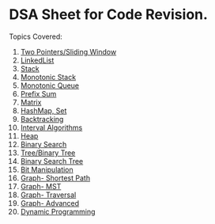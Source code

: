 # DSA Sheet for Code Revision.

Topics Covered:
1. [Two Pointers/Sliding Window]()
2. [LinkedList]()
3. [Stack]()
4. [Monotonic Stack]()
5. [Monotonic Queue]()
6. [Prefix Sum]()
7. [Matrix]()
8. [HashMap, Set]()
9. [Backtracking]()
10. [Interval Algorithms]()
11. [Heap]()
12. [Binary Search]() 
13. [Tree/Binary Tree]()
14. [Binary Search Tree]()
15. [Bit Manipulation]()
16. [Graph- Shortest Path]()
17. [Graph- MST]()
18. [Graph- Traversal]()
19. [Graph- Advanced]()
20. [Dynamic Programming]()
